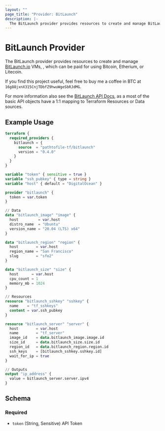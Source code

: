 ```yaml
---
layout: ""
page_title: "Provider: BitLaunch"
description: |-
  The BitLaunch provider provides resources to create and manage BitLaunch.io VMs.
---
```


# BitLaunch Provider

The BitLaunch provider provides resources to create and manage [BitLaunch.io](https://bitlaunch.io/) VMs,
, which can be paid for using Bitcoin, Etherium, or Litecoin.

If you find this project useful, feel free to buy me a coffee in BTC at `16g88jxnX315CnjTDbfZ9hwuWgeSbRJdMG`.

For more information also see the [BitLaunch API Docs](https://developers.bitlaunch.io/reference),
as a most of the basic API objects have a 1:1 mapping to Terraform Resources or Data sources.

## Example Usage

```terraform
terraform {
  required_providers {
    bitlaunch = {
      source  = "pathtofile-tf/bitlaunch"
      version = "0.4.0"
    }
  }
}

variable "token" { sensitive = true }
variable "ssh_pubkey" { type = string }
variable "host" { default = "DigitalOcean" }

provider "bitlaunch" {
  token = var.token
}

// Data
data "bitlaunch_image" "image" {
  host         = var.host
  distro_name  = "Ubuntu"
  version_name = "20.04 (LTS) x64"
}

data "bitlaunch_region" "region" {
  host        = var.host
  region_name = "San Francisco"
  slug        = "sfo2"
}

data "bitlaunch_size" "size" {
  host      = var.host
  cpu_count = 1
  memory_mb = 1024
}

// Resources
resource "bitlaunch_sshkey" "sshkey" {
  name    = "tf_sshkeys"
  content = var.ssh_pubkey
}

resource "bitlaunch_server" "server" {
  host        = var.host
  name        = "tf_server"
  image_id    = data.bitlaunch_image.image.id
  size_id     = data.bitlaunch_size.size.id
  region_id   = data.bitlaunch_region.region.id
  ssh_keys    = [bitlaunch_sshkey.sshkey.id]
  wait_for_ip = true
}

// Outputs
output "ip_address" {
  value = bitlaunch_server.server.ipv4
}
```

<!-- schema generated by tfplugindocs -->
## Schema

### Required

- `token` (String, Sensitive) API Token

